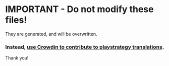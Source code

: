 # IMPORTANT - Do not modify these files!

They are generated, and will be overwritten.

### Instead, [use Crowdin to contribute to playstrategy translations](https://crowdin.com/project/playstrategy).

Thank you!
